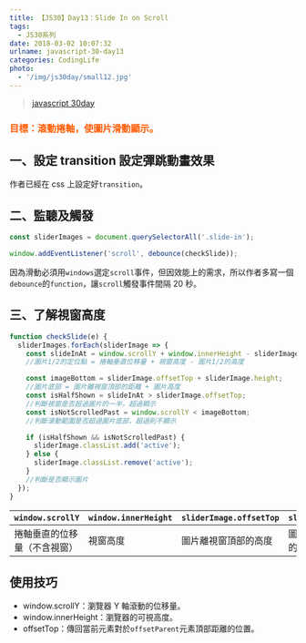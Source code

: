 ```yaml
---
title: 【JS30】Day13：Slide In on Scroll
tags:
  - JS30系列
date: 2018-03-02 10:07:32
urlname: javascript-30-day13
categories: CodingLife
photo:
  - '/img/js30day/small12.jpg'
---
```


> [javascript 30day](https://javascript30.com/)

<!-- more -->

### <span style="color:#ff5900">目標：滾動捲軸，使圖片滑動顯示。</span>

## 一、設定 transition 設定彈跳動畫效果

作者已經在 css 上設定好`transition`。

## 二、監聽及觸發

```js
const sliderImages = document.querySelectorAll('.slide-in');

window.addEventListener('scroll', debounce(checkSlide));
```

因為滑動必須用`windows`選定`scroll`事件，但因效能上的需求，所以作者多寫一個`debounce`的`function`，讓`scroll`觸發事件間隔 20 秒。

## 三、了解視窗高度

```js
function checkSlide(e) {
  sliderImages.forEach(sliderImage => {
    const slideInAt = window.scrollY + window.innerHeight - sliderImage.height / 2;
    //圖片1/2的定位點 = 捲軸垂直位移量 + 視窗高度 - 圖片1/2的高度

    const imageBottom = sliderImage.offsetTop + sliderImage.height;
    //圖片底部 = 圖片離視窗頂部的距離 + 圖片高度
    const isHalfShown = slideInAt > sliderImage.offsetTop;
    //判斷視窗是否超過圖片的一半，超過顯示
    const isNotScrolledPast = window.scrollY < imageBottom;
    //判斷滾動範圍是否超過圖片底部，超過則不顯示

    if (isHalfShown && isNotScrolledPast) {
      sliderImage.classList.add('active');
    } else {
      sliderImage.classList.remove('active');
    }
    //判斷是否顯示圖片
  });
}
```

| `window.scrollY`             | `window.innerHeight` | `sliderImage.offsetTop` | `slideInAt`       |
| ---------------------------- | -------------------- | ----------------------- | ----------------- |
| 捲軸垂直的位移量（不含視窗） | 視窗高度             | 圖片離視窗頂部的高度    | 圖片 1/2 的定位點 |

## 使用技巧

- window.scrollY：瀏覽器 Y 軸滾動的位移量。
- window.innerHeight：瀏覽器的可視高度。
- offsetTop：傳回當前元素對於`offsetParent`元素頂部距離的位置。
